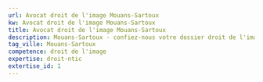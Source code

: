 ```yaml
---
url: Avocat droit de l'image Mouans-Sartoux
kw: Avocat droit de l'image Mouans-Sartoux
title: Avocat droit de l'image Mouans-Sartoux
description: Mouans-Sartoux - confiez-nous votre dossier droit de l'image
tag_ville: Mouans-Sartoux
competence: droit de l'image
expertise: droit-ntic
extertise_id: 1
---
```

